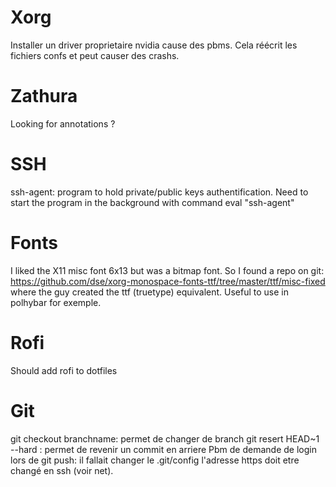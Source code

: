 # Xorg
Installer un driver proprietaire nvidia cause des pbms. Cela réécrit les fichiers confs et peut causer des crashs.

# Zathura
Looking for annotations ?

# SSH
ssh-agent: program to hold private/public keys authentification.
Need to start the program in the background with command 
	eval "ssh-agent"

# Fonts
I liked the X11 misc font 6x13 but was a bitmap font.
So I found a repo on git: https://github.com/dse/xorg-monospace-fonts-ttf/tree/master/ttf/misc-fixed
where the guy created the ttf (truetype) equivalent. Useful to use in polhybar for exemple.

# Rofi
Should add rofi to dotfiles

# Git
git checkout branchname: permet de changer de branch
git resert HEAD~1 --hard : permet de revenir un commit en arriere
Pbm de demande de login lors de git push: il fallait changer le .git/config 
l'adresse https doit etre changé en ssh (voir net).
